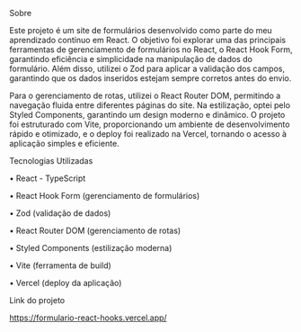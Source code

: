 Sobre

Este projeto é um site de formulários desenvolvido como parte do meu aprendizado contínuo em React. O objetivo foi explorar uma das principais ferramentas de gerenciamento de formulários no React, o React Hook Form, garantindo eficiência e simplicidade na manipulação de dados do formulário. Além disso, utilizei o Zod para aplicar a validação dos campos, garantindo que os dados inseridos estejam sempre corretos antes do envio.

Para o gerenciamento de rotas, utilizei o React Router DOM, permitindo a navegação fluida entre diferentes páginas do site. Na estilização, optei pelo Styled Components, garantindo um design moderno e dinâmico. O projeto foi estruturado com Vite, proporcionando um ambiente de desenvolvimento rápido e otimizado, e o deploy foi realizado na Vercel, tornando o acesso à aplicação simples e eficiente.

Tecnologias Utilizadas

 •	React - TypeScript
	
 •	React Hook Form (gerenciamento de formulários)
	
 •	Zod (validação de dados)
	
 •	React Router DOM (gerenciamento de rotas)
	
 •	Styled Components (estilização moderna)
	
 •	Vite (ferramenta de build)
	
 •	Vercel (deploy da aplicação)

Link do projeto

https://formulario-react-hooks.vercel.app/
